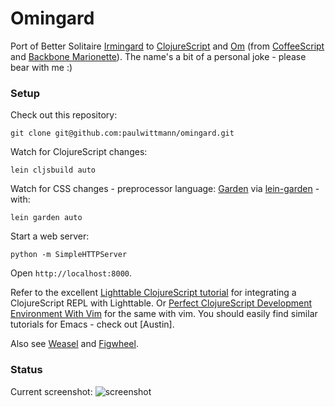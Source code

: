 # Omingard
Port of Better Solitaire [Irmingard](https://github.com/paulwittmann/irmingard-backbone) to [ClojureScript](https://github.com/clojure/clojurescript) and [Om](https://github.com/swannodette/om) (from [CoffeeScript](http://coffeescript.org) and [Backbone Marionette](http://marionettejs.com)).
The name's a bit of a personal joke - please bear with me :)


### Setup
Check out this repository:

    git clone git@github.com:paulwittmann/omingard.git

Watch for ClojureScript changes:

    lein cljsbuild auto

Watch for CSS changes - preprocessor language: [Garden](https://github.com/noprompt/garden) via [lein-garden](https://github.com/noprompt/lein-garden) - with:

    lein garden auto

Start a web server:

    python -m SimpleHTTPServer

Open `http://localhost:8000`.

Refer to the excellent [Lighttable ClojureScript tutorial](https://github.com/swannodette/lt-cljs-tutorial) for integrating a ClojureScript REPL with Lighttable.
Or [Perfect ClojureScript Development Environment With Vim](https://astashov.github.io/blog/2014/07/30/perfect-clojurescript-development-environment-with-vim) for the same with vim.
You should easily find similar tutorials for Emacs - check out [Austin].

Also see [Weasel](https://github.com/tomjakubowski/weasel) and [Figwheel](https://github.com/bhauman/lein-figwheel).


### Status
Current screenshot:
![screenshot](https://dl.dropboxusercontent.com/u/15321563/omingard.png)
